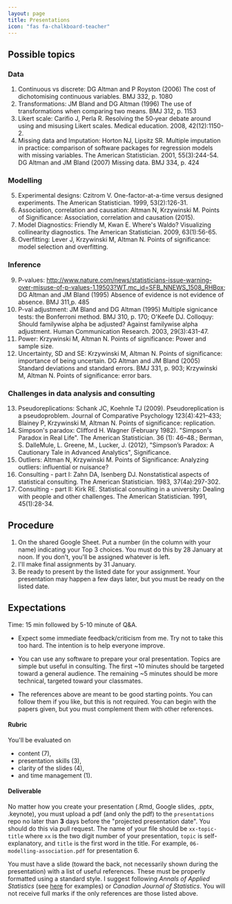 ```yaml
---
layout: page
title: Presentations
icon: "fas fa-chalkboard-teacher"
---
```


## Possible topics

### Data

1. Continuous vs discrete: DG Altman and P Royston (2006) The cost of dichotomising continuous variables. BMJ 332, p. 1080
1. Transformations: JM Bland and DG Altman (1996) The use of transformations when comparing two means. BMJ 312, p. 1153
1. Likert scale: Carifio J, Perla R. Resolving the 50‐year debate around using and misusing Likert scales. Medical education. 2008, 42(12):1150-2.
1. Missing data and Imputation: Horton NJ, Lipsitz SR. Multiple imputation in practice: comparison of software packages for regression models with missing variables. The American Statistician. 2001, 55(3):244-54. DG Altman and JM Bland (2007) Missing data. BMJ 334, p. 424

### Modelling

5. Experimental designs: Czitrom V. One-factor-at-a-time versus designed experiments. The American Statistician. 1999, 53(2):126-31.
6. Association, correlation and causation: Altman N, Krzywinski M. Points of Significance: Association, correlation and causation (2015).
7. Model Diagnostics: Friendly M, Kwan E. Where's Waldo? Visualizing collinearity diagnostics. The American Statistician. 2009, 63(1):56-65.
8. Overfitting: Lever J, Krzywinski M, Altman N. Points of significance: model selection and overfitting.


### Inference

9. P-values: http://www.nature.com/news/statisticians-issue-warning-over-misuse-of-p-values-1.19503?WT.mc_id=SFB_NNEWS_1508_RHBox; DG Altman and JM Bland (1995) Absence of evidence is not evidence of absence. BMJ 311,p. 485
10. P-val adjustment: JM Bland and DG Altman (1995) Multiple signicance tests: the Bonferroni method. BMJ 310, p. 170; O'Keefe DJ. Colloquy: Should familywise alpha be adjusted? Against familywise alpha adjustment. Human Communication Research. 2003, 29(3):431-47.
11. Power: Krzywinski M, Altman N. Points of significance: Power and sample size.
12. Uncertainty, SD and SE: Krzywinski M, Altman N. Points of significance: importance of being uncertain. DG Altman and JM Bland (2005) Standard deviations and standard errors. BMJ 331, p. 903; Krzywinski M, Altman N. Points of significance: error bars.

### Challenges in data analysis and consulting

13. Pseudoreplications: Schank JC, Koehnle TJ (2009). Pseudoreplication is a pseudoproblem. Journal of Comparative Psychology 123(4):421–433; Blainey P, Krzywinski M, Altman N. Points of significance: replication.
14. Simpson's paradox: Clifford H. Wagner (February 1982). "Simpson's Paradox in Real Life". The American Statistician. 36 (1): 46–48.; Berman, S. DalleMule, L. Greene, M., Lucker, J. (2012), "Simpson’s Paradox: A Cautionary Tale in Advanced Analytics", Significance.
15. Outliers: Altman N, Krzywinski M. Points of Significance: Analyzing outliers: influential or nuisance?
16. Consulting - part I: Zahn DA, Isenberg DJ. Nonstatistical aspects of statistical consulting. The American Statistician. 1983, 37(4a):297-302. 
17. Consulting - part II: Kirk RE. Statistical consulting in a university: Dealing with people and other challenges. The American Statistician. 1991, 45(1):28-34.

## Procedure

1. On the shared Google Sheet. Put a number (in the column with your name) indicating your Top 3 choices. You must do this by 28 January at noon. If you don't, you'll be assigned whatever is left.
2. I'll make final assignments by 31 January.
3. Be ready to present by the listed date for your assignment. Your presentation may happen a few days later, but you must be ready on the listed date.

## Expectations

Time: 15 min followed by 5-10 minute of Q&A. 

* Expect some immediate feedback/criticism from me. Try not to take this too hard. The intention is to help everyone improve.

* You can use any software to prepare your oral presentation. Topics are simple but useful in consulting. The first ~10 minutes should be targeted toward a general audience. The remaining ~5 minutes should be more technical, targeted toward your classmates. 

* The references above are meant to be good starting points. You can follow them if you like, but this is not required. You can begin with the papers given, but you must complement them with other references.

#### Rubric

You'll be evaluated on 
- content (7),
- presentation skills (3),
- clarity of the slides (4), 
- and time management (1).

#### Deliverable

No matter how you create your presentation (.Rmd, Google slides, .pptx, .keynote), you must upload a pdf (and only the pdf) to the `presentations` repo no later than **3** days before the "projected presentation date". You should do this via pull request. The name of your file should be `xx-topic-title` where `xx` is the two digit number of your presentation, `topic` is self-explanatory, and `title` is the first word in the title. For example, `06-modelling-association.pdf` for presentation 6.  

You must have a slide (toward the back, not necessarily shown during the presentation) with a list of useful references. These must be properly formatted using a standard style. I suggest following _Annals of Applied Statistics_ (see [here](https://imstat.org/journals-and-publications/annals-of-applied-statistics/annals-of-applied-statistics-next-issues/) for examples) or _Canadian Journal of Statistics_. You will not receive full marks if the only references are those listed above.
